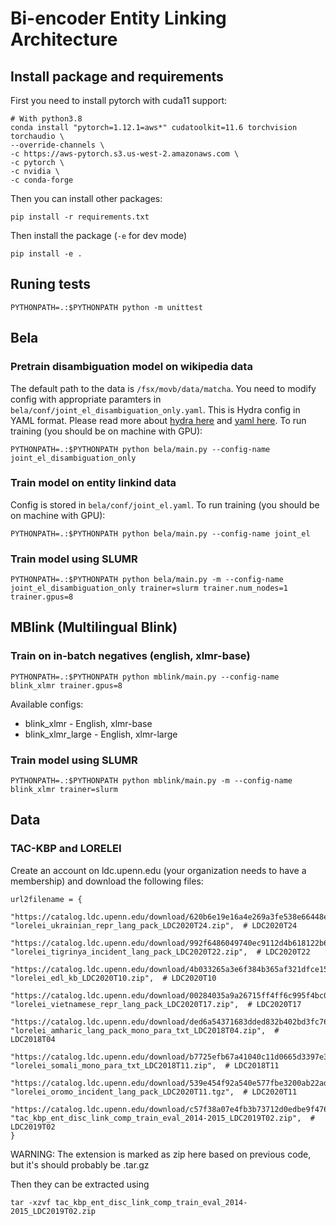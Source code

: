 # Bi-encoder Entity Linking Architecture

## Install package and requirements

First you need to install pytorch with cuda11 support:

```
# With python3.8
conda install "pytorch=1.12.1=aws*" cudatoolkit=11.6 torchvision torchaudio \
--override-channels \
-c https://aws-pytorch.s3.us-west-2.amazonaws.com \
-c pytorch \
-c nvidia \
-c conda-forge
```

Then you can install other packages:
```
pip install -r requirements.txt
```

Then install the package (`-e` for dev mode)
```
pip install -e .
```


## Runing tests

```
PYTHONPATH=.:$PYTHONPATH python -m unittest
```

## Bela
### Pretrain disambiguation model on wikipedia data

The default path to the data is `/fsx/movb/data/matcha`. You need to modify config with appropriate paramters in `bela/conf/joint_el_disambiguation_only.yaml`. This is Hydra config in YAML format. Please read more about [hydra here](https://hydra.cc/) and [yaml here](https://docs.ansible.com/ansible/latest/reference_appendices/YAMLSyntax.html). To run training (you should be on machine with GPU):

```
PYTHONPATH=.:$PYTHONPATH python bela/main.py --config-name joint_el_disambiguation_only
```

### Train model on entity linkind data

Config is stored in `bela/conf/joint_el.yaml`. To run training (you should be on machine with GPU):

```
PYTHONPATH=.:$PYTHONPATH python bela/main.py --config-name joint_el
```

### Train model using SLUMR

```
PYTHONPATH=.:$PYTHONPATH python bela/main.py -m --config-name joint_el_disambiguation_only trainer=slurm trainer.num_nodes=1 trainer.gpus=8
```

## MBlink (Multilingual Blink)
### Train on in-batch negatives (english, xlmr-base)

```
PYTHONPATH=.:$PYTHONPATH python mblink/main.py --config-name blink_xlmr trainer.gpus=8
```

Available configs:
* blink_xlmr - English, xlmr-base
* blink_xlmr_large - English, xlmr-large

### Train model using SLUMR

```
PYTHONPATH=.:$PYTHONPATH python mblink/main.py -m --config-name blink_xlmr trainer=slurm
```

## Data
### TAC-KBP and LORELEI
Create an account on ldc.upenn.edu (your organization needs to have a membership) and download the following files:
```
url2filename = {
    "https://catalog.ldc.upenn.edu/download/620b6e19e16a4e269a3fe538e66448e5e4fe2ba0ab40e6f5f879cd2379c5": "lorelei_ukrainian_repr_lang_pack_LDC2020T24.zip",  # LDC2020T24
    "https://catalog.ldc.upenn.edu/download/992f6486049740ec9112d4b618122b6138efa2ca852d26dc1075890dfbf4": "lorelei_tigrinya_incident_lang_pack_LDC2020T22.zip",  # LDC2020T22
    "https://catalog.ldc.upenn.edu/download/4b033265a3e6f384b365af321dfce154447e7ec4ebe339e3995f4ad823ba": "lorelei_edl_kb_LDC2020T10.zip",  # LDC2020T10
    "https://catalog.ldc.upenn.edu/download/00284035a9a26715ff4ff6c995f4bc083ccec32f3dc5459e4c872d1bdfca": "lorelei_vietnamese_repr_lang_pack_LDC2020T17.zip",  # LDC2020T17
    "https://catalog.ldc.upenn.edu/download/ded6a54371683dded832b402bd3fc761a83ad4414ce7c9e3e831f622135b": "lorelei_amharic_lang_pack_mono_para_txt_LDC2018T04.zip",  # LDC2018T04
    "https://catalog.ldc.upenn.edu/download/b7725efb67a41040c11d0665d3397e3dae111f592ce2f2974c3bcb5dad74": "lorelei_somali_mono_para_txt_LDC2018T11.zip",  # LDC2018T11
    "https://catalog.ldc.upenn.edu/download/539e454f92a540e577fbe3200ab22ada71aa6000477d3ac47099763ebeb8": "lorelei_oromo_incident_lang_pack_LDC2020T11.tgz",  # LDC2020T11
    "https://catalog.ldc.upenn.edu/download/c57f38a07e4fb3b73712d0edbe9f4765776a177af2a75783266df069e604": "tac_kbp_ent_disc_link_comp_train_eval_2014-2015_LDC2019T02.zip",  # LDC2019T02
}
```
WARNING: The extension is marked as zip here based on previous code, but it's should probably be .tar.gz


Then they can be extracted using
```
tar -xzvf tac_kbp_ent_disc_link_comp_train_eval_2014-2015_LDC2019T02.zip
```
